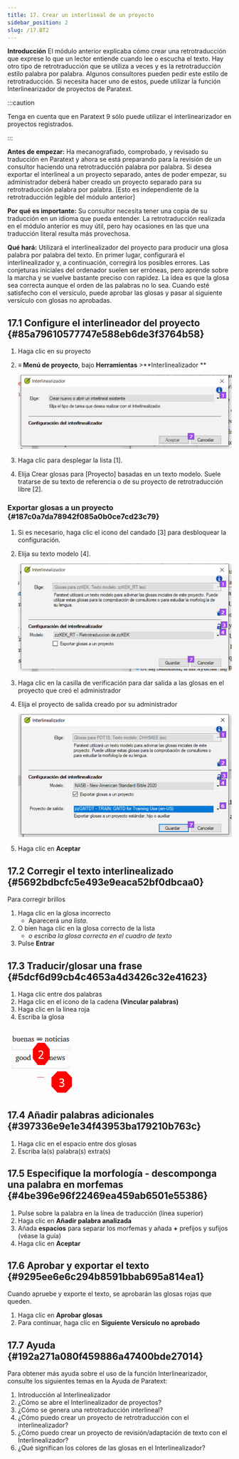 ```yaml
---
title: 17. Crear un interlineal de un proyecto
sidebar_position: 2
slug: /17.BT2
---
```




**Introducción** El módulo anterior explicaba cómo crear una retrotraducción que exprese lo que un lector entiende cuando lee o escucha el texto. Hay otro tipo de retrotraducción que se utiliza a veces y es la retrotraducción estilo palabra por palabra. Algunos consultores pueden pedir este estilo de retrotraducción. Si necesita hacer uno de estos, puede utilizar la función Interlinearizador de proyectos de Paratext.


:::caution

Tenga en cuenta que en Paratext 9 sólo puede utilizar el interlinearizador en proyectos registrados.

:::




**Antes de empezar:** Ha mecanografiado, comprobado, y revisado su traducción en Paratext y ahora se está preparando para la revisión de un consultor haciendo una retrotraducción palabra por palabra. Si desea exportar el interlineal a un proyecto separado, antes de poder empezar, su administrador deberá haber creado un proyecto separado para su retrotraducción palabra por palabra. [Esto es independiente de la retrotraducción legible del módulo anterior]


**Por qué es importante:** Su consultor necesita tener una copia de su traducción en un idioma que pueda entender. La retrotraducción realizada en el módulo anterior es muy útil, pero hay ocasiones en las que una traducción literal resulta más provechosa.


**Qué hará:** Utilizará el interlinealizador del proyecto para producir una glosa palabra por palabra del texto. En primer lugar, configurará el interlinealizador y, a continuación, corregirá los posibles errores. Las conjeturas iniciales del ordenador suelen ser erróneas, pero aprende sobre la marcha y se vuelve bastante preciso con rapidez. La idea es que la glosa sea correcta aunque el orden de las palabras no lo sea. Cuando esté satisfecho con el versículo, puede aprobar las glosas y pasar al siguiente versículo con glosas no aprobadas.


## 17.1 Configure el interlineador del proyecto {#85a79610577747e588eb6de3f3764b58}

1. Haga clic en su proyecto
2. **≡ Menú de proyecto**, bajo **Herramientas** &gt;**Interlinealizador **

    ![](./1905854111.png)

3. Haga clic para desplegar la lista [1].
4. Elija Crear glosas para [Proyecto] basadas en un texto modelo. Suele tratarse de su texto de referencia o de su proyecto de retrotraducción libre [2].

### Exportar glosas a un proyecto {#187c0a7da78942f085a0b0ce7cd23c79}

1. Si es necesario, haga clic el icono del candado [3] para desbloquear la configuración.
2. Elija su texto modelo [4].

    ![](./1443407551.png)

3. Haga clic en la casilla de verificación para dar salida a las glosas en el proyecto que creó el administrador
4. Elija el proyecto de salida creado por su administrador

    ![](./310119566.png)

5. Haga clic en **Aceptar**

## 17.2 Corregir el texto interlinealizado {#5692bdbcfc5e493e9eaca52bf0dbcaa0}


Para corregir brillos

1. Haga clic en la glosa incorrecto
    - Aparecerá _una lista_.
2. O bien haga clic en la glosa correcto de la lista
    - _o escriba la glosa correcta en el cuadro de texto_
3. Pulse **Entrar**

## 17.3 Traducir/glosar una frase {#5dcf6d99cb4c4653a4d3426c32e41623}


<div class='notion-row'>
<div class='notion-column' style={{width: 'calc((100% - (min(32px, 4vw) * 1)) * 0.5)'}}>


1. Haga clic entre dos palabras
2. Haga clic en el icono de la cadena **(Vincular palabras)**
3. Haga clic en la línea roja
4. Escriba la glosa




</div><div className='notion-spacer'></div>

<div class='notion-column' style={{width: 'calc((100% - (min(32px, 4vw) * 1)) * 0.5)'}}>


![](./576503207.png)


</div><div className='notion-spacer'></div>
</div>

## 17.4 Añadir palabras adicionales {#397336e9e1e34f43953ba179210b763c}

1. Haga clic en el espacio entre dos glosas
2. Escriba la(s) palabra(s) extra(s)

## 17.5 Especifique la morfología - descomponga una palabra en morfemas {#4be396e96f22469ea459ab6501e55386}

1. Pulse sobre la palabra en la línea de traducción (línea superior)
2. Haga clic en **Añadir palabra analizada**
3. Añada **espacios** para separar los morfemas y añada **+** prefijos y sufijos (véase la guía)
4. Haga clic en **Aceptar**

## 17.6 Aprobar y exportar el texto {#9295ee6e6c294b8591bbab695a814ea1}


Cuando apruebe y exporte el texto, se aprobarán las glosas rojas que queden.

1. Haga clic en **Aprobar glosas**
2. Para continuar, haga clic en **Siguiente Versículo no aprobado**

## 17.7 Ayuda {#192a271a080f459886a47400bde27014}


Para obtener más ayuda sobre el uso de la función Interlinearizador, consulte los siguientes temas en la Ayuda de Paratext:

1. Introducción al Interlinealizador
2. ¿Cómo se abre el Interlinealizador de proyectos?
3. ¿Cómo se genera una retrotraducción interlineal?
4. ¿Cómo puedo crear un proyecto de retrotraducción con el interlinealizador?
5. ¿Cómo puedo crear un proyecto de revisión/adaptación de texto con el Interlinealizador?
6. ¿Qué significan los colores de las glosas en el Interlinealizador?

